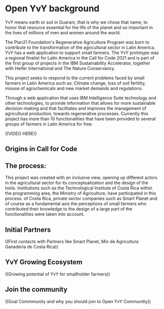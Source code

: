 # Open YvY background

YvY means earth or soil in Guarani, that is why we chose that name, to honor that resource essential for the life of the planet and so important in the lives of millions of men and women around the world.

The Plan21 Foundation's Regenerative Agriculture Program was born to contribute to the transformation of the agricultural sector in Latin America. YvY has a web application to support small farmers. The YvY prototype was a regional finalist for Latin America in the Call for Code 2021 and is part of the first group of projects in the IBM Sustainability Accelerator, together with Heifer International and The Nature Conservancy.

This project seeks to respond to the current problems faced by small farmers in Latin America such as: Climate change, loss of soil fertility, misuse of agrochemicals and new market demands and regulations.

Through a web application that uses IBM Intelligence Suite technology and other technologies, to provide information that allows for more sustainable decision-making and that facilitates and improves the management of agricultural production, towards regenerative processes.
Currently this project has more than 10 functionalities that have been provided to several groups of farmers in Latin America for free.

((VIDEO HERE))

## Origins in Call for Code 

## The process:

This project was created with an inclusive view, opening up different actors in the agricultural sector for its conceptualization and the design of the tools. Institutions such as the Technological Institute of Costa Rica within the programming area, the Ministry of Agriculture, have participated in this process. of Costa Rica, private sector companies such as Smart Planet and of course as a fundamental axis the perceptions of small farmers who contributed their knowledge to the design of a large part of the functionalities were taken into account.


## Initial Partners

((First contacts with Partners like Smart Planet, Min de Agricultura Ganaderia de Costa Rica))

## YvY Growing Ecosystem

((Growing potential of YvY for smallholder farmers))

## Join the community

((Goal Commmunity and why you should join to Open YvY Communitiy))

